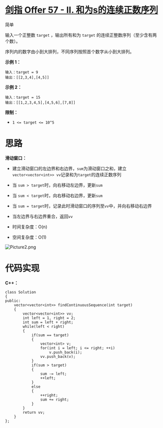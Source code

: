 # [剑指 Offer 57 - II. 和为s的连续正数序列](https://leetcode.cn/problems/he-wei-sde-lian-xu-zheng-shu-xu-lie-lcof/)

简单



输入一个正整数 `target` ，输出所有和为 `target` 的连续正整数序列（至少含有两个数）。

序列内的数字由小到大排列，不同序列按照首个数字从小到大排列。

 

**示例 1：**

```
输入：target = 9
输出：[[2,3,4],[4,5]]
```

**示例 2：**

```
输入：target = 15
输出：[[1,2,3,4,5],[4,5,6],[7,8]]
```

 

**限制：**

- `1 <= target <= 10^5`



# 思路

**滑动窗口：**

- 建立滑动窗口的左边界和右边界，`sum`为滑动窗口之和，建立`vector<vector<int>> vv`记录和为`target`的连续正数序列 
- 当 `sum > target`时，向右移动左边界，更新`sum`
- 当 `sum < target`时，向右移动右边界，更新`sum`
- 当  `sum = target`时，记录此时滑动窗口的序列至`vv`中，并向右移动右边界
- 当左边界与右边界重合，返回`vv`

- 时间复杂度：O(n)
- 空间复杂度：O(1)

![Picture2.png](https://angela-typora.oss-cn-guangzhou.aliyuncs.com/typora/1611495306-LsrxgS-Picture2.png)



# 代码实现

**C++：**

```
class Solution
{
public:
    vector<vector<int>> findContinuousSequence(int target)
    {
        vector<vector<int>> vv;
        int left = 1, right = 2;
        int sum = left + right;
        while(left < right)
        {
            if(sum == target)
            {
                vector<int> v;
                for(int i = left; i <= right; ++i)
                    v.push_back(i);
                vv.push_back(v);
            }
            if(sum > target)
            {
                sum -= left;
                ++left;
            }
            else
            {
                ++right;
                sum += right;
            }
        }
        return vv;
    }
};
```

